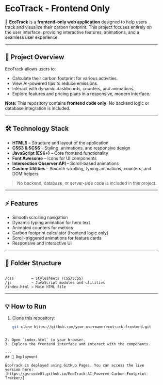 # EcoTrack - Frontend Only

🌱 **EcoTrack** is a **frontend-only web application** designed to help users track and visualize their carbon footprint. This project focuses entirely on the user interface, providing interactive features, animations, and a seamless user experience.

---

## 🚀 Project Overview

EcoTrack allows users to:
- Calculate their carbon footprint for various activities.
- View AI-powered tips to reduce emissions.
- Interact with dynamic dashboards, counters, and animations.
- Explore features and pricing plans in a responsive, modern interface.

**Note:** This repository contains **frontend code only**. No backend logic or database integration is included.

---

## 🛠 Technology Stack

- **HTML5** – Structure and layout of the application  
- **CSS3 & SCSS** – Styling, animations, and responsive design  
- **JavaScript (ES6+)** – Core frontend functionality  
- **Font Awesome** – Icons for UI components  
- **Intersection Observer API** – Scroll-based animations  
- **Custom Utilities** – Smooth scrolling, typing animations, counters, and DOM helpers  

> No backend, database, or server-side code is included in this project.

---

## ⚡ Features

- Smooth scrolling navigation
- Dynamic typing animation for hero text
- Animated counters for metrics
- Carbon footprint calculator (frontend logic only)
- Scroll-triggered animations for feature cards
- Responsive and interactive UI

---

## 📂 Folder Structure

```

/css        → Stylesheets (CSS/SCSS)
/js         → JavaScript modules and utilities
/index.html → Main HTML file

````

---

## 💡 How to Run

1. Clone this repository:  
   ```bash
   git clone https://github.com/your-username/ecotrack-frontend.git
````

2. Open `index.html` in your browser.
3. Explore the frontend interface and interact with the components.

---
## 🚀 Deployment

EcoTrack is deployed using GitHub Pages. You can access the live version here:
[https://gsrcode01.github.io/EcoTrack-AI-Powered-Carbon-Footprint-Tracker/]

